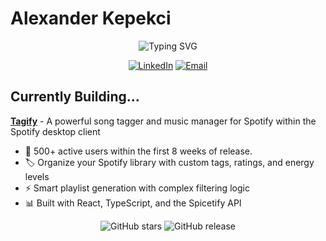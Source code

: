 # Alexander Kepekci
<div align="center">
  <img src="https://readme-typing-svg.herokuapp.com?font=Fira+Code&pause=1000&width=435&center=true&vCenter=true&lines=Full-Stack+Developer+%F0%9F%9A%80" alt="Typing SVG" />
</div>
<div align="center">

[![LinkedIn](https://img.shields.io/badge/LinkedIn-0077B5?style=for-the-badge&logo=linkedin&logoColor=white)](https://www.linkedin.com/in/alexander-kepekci-970508297/)
[![Email](https://img.shields.io/badge/Email-D14836?style=for-the-badge&logo=gmail&logoColor=white)](mailto:alexanderkepekci@gmail.com)

</div>





## Currently Building...
**[Tagify](https://github.com/alexk218/tagify)** - A powerful song tagger and music manager for Spotify within the Spotify desktop client
- 🔽 500+ active users within the first 8 weeks of release.
- 🏷️ Organize your Spotify library with custom tags, ratings, and energy levels
- ⚡ Smart playlist generation with complex filtering logic
- 📊 Built with React, TypeScript, and the Spicetify API

<div align="center">
  
![GitHub stars](https://img.shields.io/github/stars/alexk218/tagify?style=social)
![GitHub release](https://img.shields.io/github/v/release/alexk218/tagify)

</div> 
